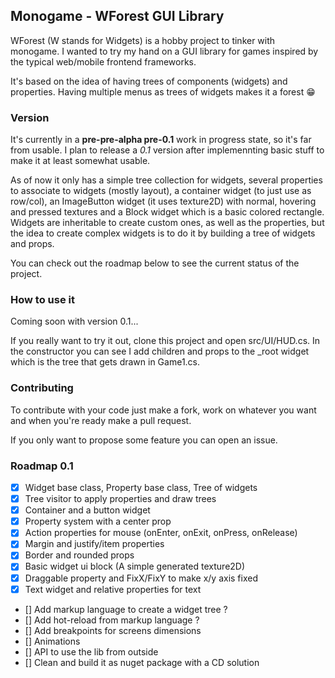 ﻿## Monogame - WForest GUI Library

WForest (W stands for Widgets) is a hobby project to tinker with monogame. I wanted to try my hand on a GUI library for games
inspired by the typical web/mobile frontend frameworks.
 
It's based on the idea of having trees of components (widgets) and properties.
Having multiple menus as trees of widgets makes it a forest 😁

### Version
It's currently in a **pre-pre-alpha pre-0.1** work in progress state, so it's far from usable. I plan to release a *0.1* version after implemennting basic stuff 
to make it at least somewhat usable.

As of now it only has a simple tree collection for widgets, 
several properties to associate to widgets (mostly layout), 
a container widget (to just use as row/col), an ImageButton widget (it uses texture2D)
with normal, hovering and pressed textures and a Block widget which is a basic colored 
rectangle. Widgets are inheritable to create custom ones, as well as the properties, but the idea 
to create complex widgets is to do it by building a tree of widgets and props.

You can check out the roadmap below to see the current status of the project.

### How to use it
Coming soon with version 0.1...

If you really want to try it out, clone this project and open src/UI/HUD.cs. In the constructor you can see I add children and props to the _root widget which is the tree that gets drawn in Game1.cs.

### Contributing

To contribute with your code just make a fork, work on whatever you want and when you're ready make a pull request.

If you only want to propose some feature you can open an issue.

### Roadmap 0.1

- [x] Widget base class, Property base class, Tree of widgets
- [x] Tree visitor to apply properties and draw trees
- [x] Container and a button widget
- [x] Property system with a center prop 
- [x] Action properties for mouse (onEnter, onExit, onPress, onRelease)
- [x] Margin and justify/item properties
- [x] Border and rounded props 
- [x] Basic widget ui block (A simple generated texture2D)
- [x] Draggable property and FixX/FixY to make x/y axis fixed 
- [x] Text widget and relative properties for text
- [] Add markup language to create a widget tree ?
- [] Add hot-reload from markup language ?
- [] Add breakpoints for screens dimensions
- [] Animations
- [] API to use the lib from outside
- [] Clean and build it as nuget package with a CD solution


